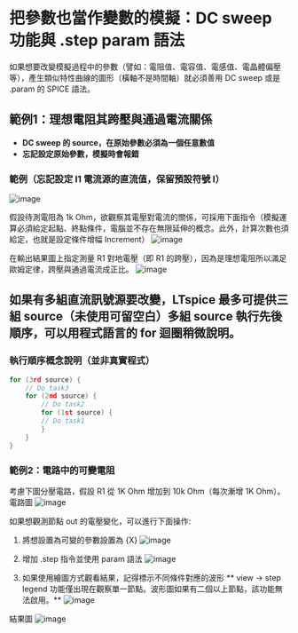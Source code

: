 # 把參數也當作變數的模擬：DC sweep 功能與 .step param 語法
如果想要改變模擬過程中的參數（譬如：電阻值、電容值、電感值、電晶體偏壓等），產生類似特性曲線的圖形（橫軸不是時間軸）就必須善用 DC sweep 或是 .param 的 SPICE 語法。

## 範例1：理想電阻其跨壓與通過電流關係
+ **DC sweep 的 source，在原始參數必須為一個任意數值**
+ **忘記設定原始參數，模擬時會報錯**

### 範例（忘記設定 I1 電流源的直流值，保留預設符號 I）
![image](https://github.com/bear917/ltspice-exercise/blob/main/lecture4/missing-value.png)

假設待測電阻為 1k Ohm，欲觀察其電壓對電流的關係，可採用下面指令（模擬運算必須給定起點、終點條件，電腦並不存在無限延伸的概念。此外，計算次數也須給定，也就是設定條件增幅 Increment）
![image](https://github.com/bear917/ltspice-exercise/blob/main/lecture4/ohms-law.png)

在輸出結果圖上指定測量 R1 對地電壓（即 R1 的跨壓），因為是理想電阻所以滿足歐姆定律，跨壓與通過電流成正比。
![image](https://github.com/bear917/ltspice-exercise/blob/main/lecture4/dot-dc-meaning(one-source).png)

## 如果有多組直流訊號源要改變，LTspice 最多可提供三組 source（未使用可留空白）多組 source 執行先後順序，可以用程式語言的 for 迴圈稍微說明。

### 執行順序概念說明（並非真實程式）
```C
for (3rd source) {
	// Do task3
	for (2nd source) {
		// Do task2
		for (1st source) {
		// Do task1
		}
	}
}
```
### 範例2：電路中的可變電阻
考慮下圖分壓電路，假設 R1 從 1K Ohm 增加到 10k Ohm（每次漸增 1K Ohm）。
電路圖
![image](https://github.com/bear917/ltspice-exercise/blob/main/lecture4/voltage-divider.png)

如果想觀測節點 out 的電壓變化，可以進行下面操作:
1. 將想設置為可變的參數設置為 {X}
![image](https://github.com/bear917/ltspice-exercise/blob/main/lecture4/set-x.png)

1. 增加 .step 指令並使用 param 語法
![image](https://github.com/bear917/ltspice-exercise/blob/main/lecture4/set-step-param.png)

1. 如果使用繪圖方式觀看結果，記得標示不同條件對應的波形
** view -> step legend 功能僅出現在觀察單一節點。波形圖如果有二個以上節點，該功能無法啟用。**
![image](https://github.com/bear917/ltspice-exercise/blob/main/lecture4/step-legend.gif)

結果圖
![image](https://github.com/bear917/ltspice-exercise/blob/main/lecture4/result.png)